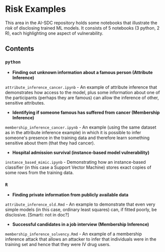 # Risk Examples

This area in the AI-SDC repository holds some notebooks that illustrate the _risk_ of disclosing trained ML models.  It consists of 5 notebooks (3 python, 2 R), each highlighting one aspect of vulnerability.

## Contents

### `python`

- **Finding out unknown information about a famous person (Attribute Inference)**

`attribute_inference_cancer.ipynb` - An example of attribute inference that demonstrates how access to the model, plus some information about one of the participants (perhaps they are famous) can allow the inference of other, sensitive attributes.
- **Identifying if someone famous has suffered from cancer (Membership Inference)**

`membership_inference_cancer.ipynb` - An example (using the same dataset as in the attribute inference example) in which it is possible to infer someone's presence in the training data and therefore learn something sensitive about them (that they had cancer).
- **Hospital admission survival (instance-based model vulnerability)**

`instance_based_mimic.ipynb` - Demonstrating how an instance-based classifier (in this case a Support Vector Machine) stores exact copies of some rows from the training data.

### `R`

- **Finding private information from publicly available data**

`attribute_inference_old.Rmd` - An example to demonstrate that even very simple models (in this case, ordinary least squares) can, if fitted poorly, be disclosive. [Smarti: not in doc?]
- **Successful candidates in a job interview (Membership Inference)**

`membership_inference_solvency.Rmd` - An example of a membership inference attack that allows an attacker to infer that individuals were in the training set and hence that they were IV drug users.
